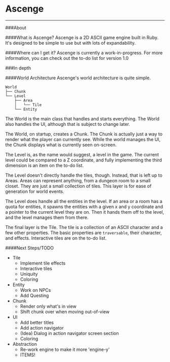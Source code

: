 # Ascenge
---
###About

####What is Ascenge?
Ascenge is a 2D ASCII game engine built in Ruby. It's designed to be simple to use but with lots of expandability.

####Where can I get it?
Ascenge is currently a work-in-progress. For more information, you can check out the to-do list for version 1.0

###In depth

####World Architecture
Ascenge's world architecture is quite simple.

    World
    ├── Chunk
    └── Level
        ├── Area
        │   └── Tile
        └── Entity

The World is the main class that handles and starts everything. The World also handles the UI, although that is subject to change later.


The World, on startup, creates a Chunk. The Chunk is actually just a way to render what the player can currently see. While the world manages the UI, the Chunk displays what is currently seen on-screen.

The Level is, as the name would suggest, a level in the game. The current level could be compared to a Z coordinate, and fully implementing the third dimension is an item on the to-do list. 

The Level doesn't directly handle the tiles, though. Instead, that is left up to Areas. Areas can represent anything, from a dungeon room to a small closet. They are just a small collection of tiles. This layer is for ease of generation for world events.

The Level does handle all the entities in the level. If an area or a room has a quota for entities, it spawns the entities with a given x and y coordinate and a pointer to the current level they are on. Then it hands them off to the level, and the level manages them from there.

The final layer is the Tile. The tile is a collection of an ASCII character and a few other properties. The basic properties are `traversable`, their character, and effects. Interactive tiles are on the to-do list.

####Next Steps/TODO

 - Tile
     - Implement tile effects
     - Interactive tiles 
     - Uniquity
     - Coloring
 - Entity
     - Work on NPCs
     - Add Questing 
 - Chunk
     - Render only what's in view
     - Shift chunk over when moving out-of-view
 - UI
     - Add better titles
     - Add action navigator
     - (Idea) Dialog in action navigator screen section
     - Coloring
 - Abstraction
     - Re-work engine to make it more 'engine-y' 
     - ITEMS!


